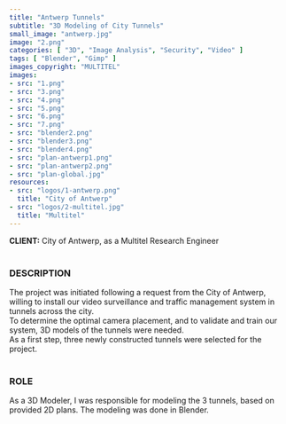 ```yaml
---
title: "Antwerp Tunnels"
subtitle: "3D Modeling of City Tunnels"
small_image: "antwerp.jpg"
image: "2.png"
categories: [ "3D", "Image Analysis", "Security", "Video" ]
tags: [ "Blender", "Gimp" ]
images_copyright: "MULTITEL"
images:
- src: "1.png"
- src: "3.png"
- src: "4.png"
- src: "5.png"
- src: "6.png"
- src: "7.png"
- src: "blender2.png"
- src: "blender3.png"
- src: "blender4.png"
- src: "plan-antwerp1.png"
- src: "plan-antwerp2.png"
- src: "plan-global.jpg"
resources:
- src: "logos/1-antwerp.png"
  title: "City of Antwerp"
- src: "logos/2-multitel.jpg"
  title: "Multitel"
---
```


<b>CLIENT:</b> City of Antwerp, as a Multitel Research Engineer<br>
<br>

<h3>DESCRIPTION</h3>
The project was initiated following a request from the City of Antwerp, willing to install our video surveillance and traffic management system in tunnels across the city.<br>
To determine the optimal camera placement, and to validate and train our system, 3D models of the tunnels were needed.<br>
As a first step, three newly constructed tunnels were selected for the project.<br>
<br>

<h3>ROLE</h3>
As a 3D Modeler, I was responsible for modeling the 3 tunnels, based on provided 2D plans. The modeling was done in Blender.<br>
